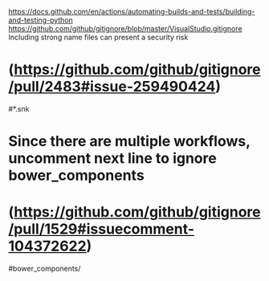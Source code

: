 https://docs.github.com/en/actions/automating-builds-and-tests/building-and-testing-python
https://github.com/github/gitignore/blob/master/VisualStudio.gitignore
 Including strong name files can present a security risk
# (https://github.com/github/gitignore/pull/2483#issue-259490424)
#*.snk

# Since there are multiple workflows, uncomment next line to ignore bower_components
# (https://github.com/github/gitignore/pull/1529#issuecomment-104372622)
#bower_components/

